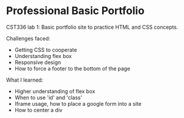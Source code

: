 # Professional Basic Portfolio
CST336 lab 1: Basic portfolio site to practice HTML and CSS concepts. 

Challenges faced:
- Getting CSS to cooperate
- Understanding flex box
- Responsive design
- How to force a footer to the bottom of the page

What I learned:
- Higher understanding of flex box
- When to use 'id' and 'class'
- Iframe usage, how to place a google form into a site
- How to center a div
